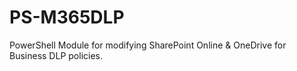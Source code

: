 # PS-M365DLP
PowerShell Module for modifying SharePoint Online &amp; OneDrive for Business DLP policies. 
